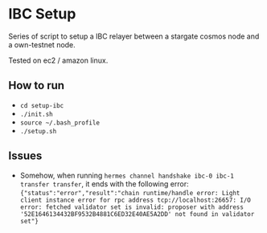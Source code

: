 # IBC Setup

Series of script to setup a IBC relayer between a stargate cosmos node and a own-testnet node.

Tested on ec2 / amazon linux.

## How to run

- `cd setup-ibc`
- `./init.sh`
- `source ~/.bash_profile`
- `./setup.sh`

## Issues

- Somehow, when running `hermes channel handshake ibc-0 ibc-1 transfer transfer`, it ends with the following error: 
  ```{"status":"error","result":"chain runtime/handle error: Light client instance error for rpc address tcp://localhost:26657: I/O error: fetched validator set is invalid: proposer with address '52E1646134432BF9532B4881C6ED32E40AE5A2DD' not found in validator set"}```
